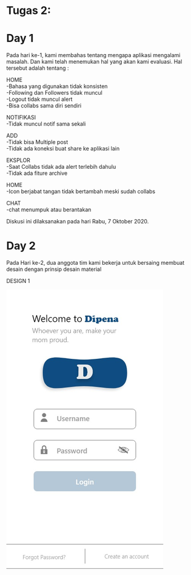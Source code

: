 # Tugas 2:

# Day 1
Pada hari ke-1, kami membahas tentang mengapa aplikasi mengalami masalah. Dan kami telah menemukan hal yang akan kami evaluasi. Hal tersebut adalah tentang :

HOME <br>
-Bahasa yang digunakan tidak konsisten <br>
-Following dan Followers tidak muncul <br>
-Logout tidak muncul alert <br>
-Bisa collabs sama diri sendiri <br>

NOTIFIKASI <br>
-Tidak muncul notif sama sekali <br>

ADD <br>
-Tidak bisa Multiple post <br>
-Tidak ada koneksi buat share ke aplikasi lain <br>

EKSPLOR <br>
-Saat Collabs tidak ada alert terlebih dahulu <br>
-Tidak ada fiture archive <br>

HOME <br>
-Icon berjabat tangan tidak bertambah meski sudah collabs <br>

CHAT <br>
-chat menumpuk atau berantakan <br>

Diskusi ini dilaksanakan pada hari Rabu, 7 Oktober 2020.

# Day 2
Pada Hari ke-2, dua anggota tim kami bekerja untuk bersaing membuat desain dengan prinsip desain material <br>

DESIGN 1 <br>

![Design1](loginn.jpeg) <br>


